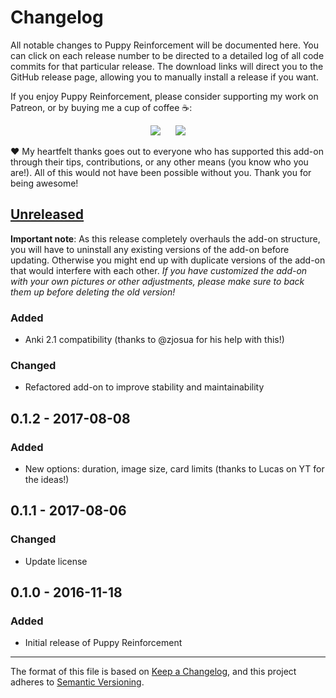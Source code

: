 # Changelog

All notable changes to Puppy Reinforcement will be documented here. You can click on each release number to be directed to a detailed log of all code commits for that particular release. The download links will direct you to the GitHub release page, allowing you to manually install a release if you want.

If you enjoy Puppy Reinforcement, please consider supporting my work on Patreon, or by buying me a cup of coffee :coffee::

<p align="center">
<a href="https://www.patreon.com/glutanimate" rel="nofollow" title="Support me on Patreon 😄"><img src="https://glutanimate.com/logos/patreon_button.svg"></a>      <a href="https://ko-fi.com/X8X0L4YV" rel="nofollow" title="Buy me a coffee 😊"><img src="https://glutanimate.com/logos/kofi_button.svg"></a>
</p>

:heart: My heartfelt thanks goes out to everyone who has supported this add-on through their tips, contributions, or any other means (you know who you are!). All of this would not have been possible without you. Thank you for being awesome!

## [Unreleased]

**Important note**: As this release completely overhauls the add-on structure, you will have to uninstall any existing versions of the add-on before updating. Otherwise you might end up with duplicate versions of the add-on that would interfere with each other. *If you have customized the add-on with your own pictures or other adjustments, please make sure to back them up before deleting the old version!*

### Added

- Anki 2.1 compatibility (thanks to @zjosua for his help with this!)

### Changed

- Refactored add-on to improve stability and maintainability

## 0.1.2 - 2017-08-08 

### Added

- New options: duration, image size, card limits (thanks to Lucas on YT for the ideas!)

## 0.1.1 - 2017-08-06

### Changed

- Update license

## 0.1.0 - 2016-11-18

### Added

- Initial release of Puppy Reinforcement

[Unreleased]: https://github.com/glutanimate/puppy-reinforcement/compare/v0.0.0...HEAD

-----

The format of this file is based on [Keep a Changelog](https://keepachangelog.com/en/1.0.0/), and this project adheres to [Semantic Versioning](https://semver.org/spec/v2.0.0.html).